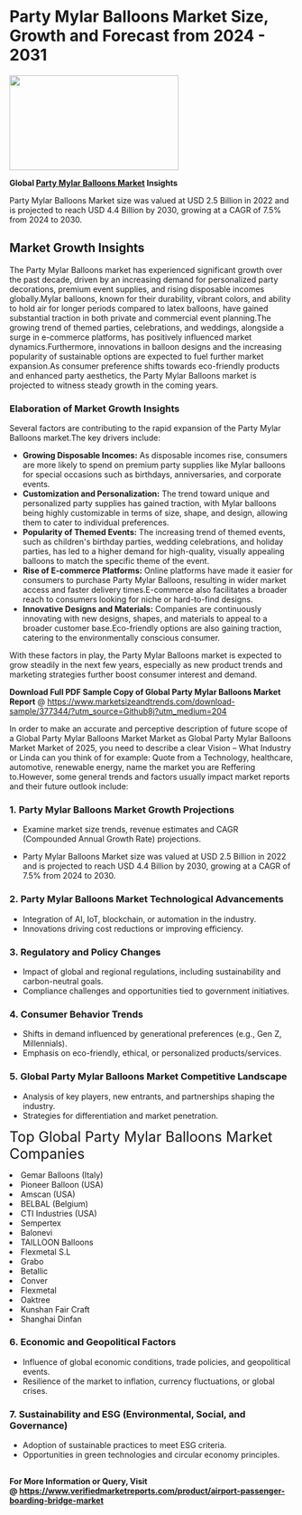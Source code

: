 <H1>Party Mylar Balloons Market Size, Growth and Forecast from 2024 - 2031</H1><img class="aligncenter size-medium wp-image-584254" src="https://thirdeyenews.in/wp-content/uploads/2024/09/Global-Market-Research-300x168.jpeg" alt="" width="300" height="168" /><p><strong>Global&nbsp;<a href="https://www.marketsizeandtrends.com/download-sample/377344/?utm_source=Github8j?utm_medium=204">Party Mylar Balloons Market</a> Insights</strong></p><p>Party Mylar Balloons Market size was valued at USD 2.5 Billion in 2022 and is projected to reach USD 4.4 Billion by 2030, growing at a CAGR of 7.5% from 2024 to 2030.</p><p><h2>Market Growth Insights</h2> <p>The Party Mylar Balloons market has experienced significant growth over the past decade, driven by an increasing demand for personalized party decorations, premium event supplies, and rising disposable incomes globally.Mylar balloons, known for their durability, vibrant colors, and ability to hold air for longer periods compared to latex balloons, have gained substantial traction in both private and commercial event planning.The growing trend of themed parties, celebrations, and weddings, alongside a surge in e-commerce platforms, has positively influenced market dynamics.Furthermore, innovations in balloon designs and the increasing popularity of sustainable options are expected to fuel further market expansion.As consumer preference shifts towards eco-friendly products and enhanced party aesthetics, the Party Mylar Balloons market is projected to witness steady growth in the coming years.</p> <h3>Elaboration of Market Growth Insights</h3> <p>Several factors are contributing to the rapid expansion of the Party Mylar Balloons market.The key drivers include:</p> <ul> <li><strong>Growing Disposable Incomes:</strong> As disposable incomes rise, consumers are more likely to spend on premium party supplies like Mylar balloons for special occasions such as birthdays, anniversaries, and corporate events.</li> <li><strong>Customization and Personalization:</strong> The trend toward unique and personalized party supplies has gained traction, with Mylar balloons being highly customizable in terms of size, shape, and design, allowing them to cater to individual preferences.</li> <li><strong>Popularity of Themed Events:</strong> The increasing trend of themed events, such as children's birthday parties, wedding celebrations, and holiday parties, has led to a higher demand for high-quality, visually appealing balloons to match the specific theme of the event.</li> <li><strong>Rise of E-commerce Platforms:</strong> Online platforms have made it easier for consumers to purchase Party Mylar Balloons, resulting in wider market access and faster delivery times.E-commerce also facilitates a broader reach to consumers looking for niche or hard-to-find designs.</li> <li><strong>Innovative Designs and Materials:</strong> Companies are continuously innovating with new designs, shapes, and materials to appeal to a broader customer base.Eco-friendly options are also gaining traction, catering to the environmentally conscious consumer.</li> </ul> <p>With these factors in play, the Party Mylar Balloons market is expected to grow steadily in the next few years, especially as new product trends and marketing strategies further boost consumer interest and demand.</p> <p><span class=""><strong>Download Full PDF Sample Copy of Global Party Mylar Balloons Market Report</strong> @ <a href="https://www.marketsizeandtrends.com/download-sample/377344/?utm_source=Github8j?utm_medium=204" target="_blank">https://www.marketsizeandtrends.com/download-sample/377344/?utm_source=Github8j?utm_medium=204</a></span></p><p>In order to make an accurate and perceptive description of future scope of a Global&nbsp;Party Mylar Balloons Market Market as Global&nbsp;Party Mylar Balloons Market Market of 2025, you need to describe a clear Vision &ndash; What Industry or Linda can you think of for example: Quote from a Technology, healthcare, automotive, renewable energy, name the market you are Reffering to.However, some general trends and factors usually impact market reports and their future outlook include:</p><h3>1.&nbsp;<strong>Party Mylar Balloons Market Growth Projections</strong></h3><ul><li>Examine market size trends, revenue estimates and CAGR (Compounded Annual Growth Rate) projections.</li><li><p>Party Mylar Balloons Market size was valued at USD 2.5 Billion in 2022 and is projected to reach USD 4.4 Billion by 2030, growing at a CAGR of 7.5% from 2024 to 2030.</p></li></ul><h3>2.&nbsp;<strong>Party Mylar Balloons Market Technological Advancements</strong></h3><ul><li>Integration of AI, IoT, blockchain, or automation in the industry.</li><li>Innovations driving cost reductions or improving efficiency.</li></ul><h3>3.&nbsp;<strong>Regulatory and Policy Changes</strong></h3><ul><li>Impact of global and regional regulations, including sustainability and carbon-neutral goals.</li><li>Compliance challenges and opportunities tied to government initiatives.</li></ul><h3>4.&nbsp;<strong>Consumer Behavior Trends</strong></h3><ul><li>Shifts in demand influenced by generational preferences (e.g., Gen Z, Millennials).</li><li>Emphasis on eco-friendly, ethical, or personalized products/services.</li></ul><h3>5.&nbsp;<strong>Global Party Mylar Balloons Market Competitive Landscape</strong></h3><ul><li>Analysis of key players, new entrants, and partnerships shaping the industry.</li><li>Strategies for differentiation and market penetration.</li></ul><p data-pm-slice="1 1 []"><span style="color: inherit; font-family: inherit; font-size: 25px;">Top Global Party Mylar Balloons Market Companies</span></p><div class="" data-test-id=""><p><li>Gemar Balloons (Italy)</li><li> Pioneer Balloon (USA)</li><li> Amscan (USA)</li><li> BELBAL (Belgium)</li><li> CTI Industries (USA)</li><li> Sempertex</li><li> Balonevi</li><li> TAILLOON Balloons</li><li> Flexmetal S.L</li><li> Grabo</li><li> Betallic</li><li> Conver</li><li> Flexmetal</li><li> Oaktree</li><li> Kunshan Fair Craft</li><li> Shanghai Dinfan</li></p></div><h3>6.&nbsp;<strong>Economic and Geopolitical Factors</strong></h3><ul><li>Influence of global economic conditions, trade policies, and geopolitical events.</li><li>Resilience of the market to inflation, currency fluctuations, or global crises.</li></ul><h3>7.&nbsp;<strong>Sustainability and ESG (Environmental, Social, and Governance)</strong></h3><ul><li>Adoption of sustainable practices to meet ESG criteria.</li><li>Opportunities in green technologies and circular economy principles.</li></ul><h2><strong style="font-size: 14px;">For More Information or Query, Visit @&nbsp;</strong><a style="background-color: #ffffff; font-size: 14px;" href="https://www.marketsizeandtrends.com/report/party-mylar-balloons-market/" target="_blank">https://www.verifiedmarketreports.com/product/airport-passenger-boarding-bridge-market</a></h2>